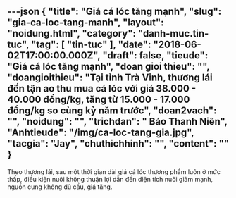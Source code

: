 ---json
{
    "title": "Giá cá lóc tăng mạnh",
    "slug": "gia-ca-loc-tang-manh",
    "layout": "noidung.html",
    "category": "danh-muc.tin-tuc",
    "tag": [
        "tin-tuc"
    ],
    "date": "2018-06-02T17:00:00.000Z",
    "draft": false,
    "tieude": "Giá cá lóc tăng mạnh",
    "doan gioi thieu": "",
    "doangioithieu": "Tại tỉnh Trà Vinh, thương lái đến tận ao thu mua cá lóc với giá 38.000 - 40.000 đồng/kg, tăng từ 15.000 - 17.000 đồng/kg so cùng kỳ năm trước",
    "doan2vach": "",
    "noidung": "",
    "trichdan": " Báo Thanh Niên",
    "Anhtieude": "/img/ca-loc-tang-gia.jpg",
    "tacgia": "Jay",
    "chuthichhinh": "",
    "__content__": ""
}
---
<p><span style="font-size:14px">Theo thương l&aacute;i, sau một thời gian d&agrave;i gi&aacute; c&aacute; l&oacute;c thương phẩm lu&ocirc;n ở mức thấp, điều kiện nu&ocirc;i kh&ocirc;ng thuận lợi dẫn đến diện t&iacute;ch nu&ocirc;i giảm mạnh, nguồn cung kh&ocirc;ng đủ cầu, gi&aacute; tăng.</span></p>
